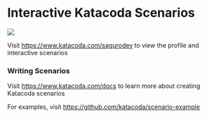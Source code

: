 # Interactive Katacoda Scenarios

[![](http://shields.katacoda.com/katacoda/sagurodev/count.svg)](https://www.katacoda.com/sagurodev "Get your profile on Katacoda.com")

Visit https://www.katacoda.com/sagurodev to view the profile and interactive scenarios

### Writing Scenarios
Visit https://www.katacoda.com/docs to learn more about creating Katacoda scenarios

For examples, visit https://github.com/katacoda/scenario-example
